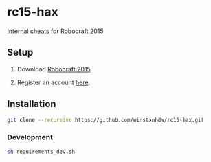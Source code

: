 # rc15-hax

Internal cheats for Robocraft 2015.

## Setup

1. Download [Robocraft 2015](https://drive.google.com/file/d/1T3i7x2OC0GuELEWjSt_fuWAge-xAsZEi/view?usp=sharing)

2. Register an account [here](https://phoenixsoftworks.net/register.html).

## Installation

```bash
git clone --recursive https://github.com/winstxnhdw/rc15-hax.git
```

### Development

```bash
sh requirements_dev.sh
```

